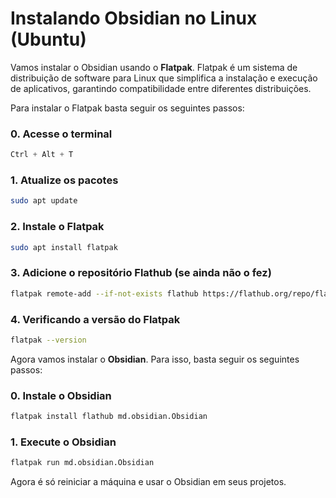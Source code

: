 # Instalando Obsidian no Linux (Ubuntu)

Vamos instalar o Obsidian usando o **Flatpak**. Flatpak é um sistema de distribuição de software para Linux que simplifica a instalação e execução de aplicativos, garantindo compatibilidade entre diferentes distribuições.

Para instalar o Flatpak basta seguir os seguintes passos:

### 0. Acesse o terminal
```scss
Ctrl + Alt + T
```

### 1. Atualize os pacotes
```bash
sudo apt update
```

### 2. Instale o Flatpak
```bash
sudo apt install flatpak
```

### 3. Adicione o repositório Flathub (se ainda não o fez)
```bash
flatpak remote-add --if-not-exists flathub https://flathub.org/repo/flathub.flatpakrepo

```

### 4. Verificando a versão do Flatpak
```bash
flatpak --version
```

Agora vamos instalar o **Obsidian**. Para isso, basta seguir os seguintes passos:

### 0. Instale o Obsidian
```bash
flatpak install flathub md.obsidian.Obsidian
```

### 1. Execute o Obsidian
```bash
flatpak run md.obsidian.Obsidian
```

Agora é só reiniciar a máquina e usar o Obsidian em seus projetos. 

